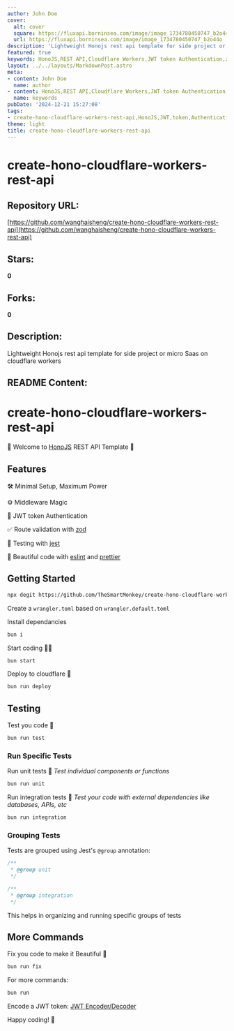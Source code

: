 ```yaml
---
author: John Doe
cover:
  alt: cover
  square: https://fluxapi.borninsea.com/image/image_1734780450747_b2o44o
  url: https://fluxapi.borninsea.com/image/image_1734780450747_b2o44o
description: 'Lightweight Honojs rest api template for side project or micro Saas on cloudflare workers'
featured: true
keywords: HonoJS,REST API,Cloudflare Workers,JWT token Authentication,zod,Jest, ESLint, Prettier,degit,wrangler,bun,testing,code formatting,JWT Encoder/Decoder
layout: ../../layouts/MarkdownPost.astro
meta:
- content: John Doe
  name: author
- content: HonoJS,REST API,Cloudflare Workers,JWT token Authentication,zod,Jest, ESLint, Prettier,degit,wrangler,bun,testing,code formatting,JWT Encoder/Decoder
  name: keywords
pubDate: '2024-12-21 15:27:08'
tags:
- create-hono-cloudflare-workers-rest-api,HonoJS,JWT,token,Authentication,middleware,zod,jest,eslint,prettier,Cloudflare,Workers,REST-API,side-project,micro-SaaS,testing,deployment,coding,electron,bun,fixing
theme: light
title: create-hono-cloudflare-workers-rest-api
---
```


# create-hono-cloudflare-workers-rest-api

## Repository URL: 
[https://github.com/wanghaisheng/create-hono-cloudflare-workers-rest-api](https://github.com/wanghaisheng/create-hono-cloudflare-workers-rest-api)

## Stars: 
**0**

## Forks: 
**0**

## Description: 
Lightweight Honojs rest api template for side project or micro Saas on cloudflare workers

## README Content: 
# create-hono-cloudflare-workers-rest-api

🚀 Welcome to [HonoJS](https://hono.dev/) REST API Template 🚀

## Features

🛠️ Minimal Setup, Maximum Power

⚙️ Middleware Magic

🔐 JWT token Authentication

✅ Route validation with [zod](https://zod.dev/)

🧪 Testing with [jest](https://jestjs.io/fr/)

🦋 Beautiful code with [eslint](https://eslint.org/) and [prettier](https://prettier.io/)

## Getting Started

```sh
npx degit https://github.com/TheSmartMonkey/create-hono-cloudflare-workers-rest-api backend
```

Create a `wrangler.toml` based on `wrangler.default.toml`

Install dependancies

```sh
bun i
```

Start coding 🧑‍💻

```sh
bun start
```

Deploy to cloudflare 🚀

```sh
bun run deploy
```

## Testing

Test you code 🧪

```sh
bun run test
```

### Run Specific Tests

Run unit tests 🧪
*Test individual components or functions*

```sh
bun run unit
```

Run integration tests 🧪
*Test your code with external dependencies like databases, APIs, etc*

```sh
bun run integration
```

### Grouping Tests

Tests are grouped using Jest's `@group` annotation:

```js
/**
 * @group unit
 */
```

```js
/**
 * @group integration
 */
```

This helps in organizing and running specific groups of tests

## More Commands

Fix you code to make it Beautiful 🦋

```sh
bun run fix
```

For more commands:

```sh
bun run
```

Encode a JWT token: [JWT Encoder/Decoder](https://10015.io/tools/jwt-encoder-decoder)

Happy coding! 🎉

